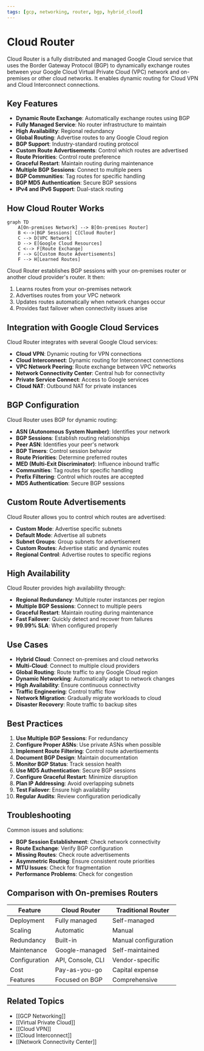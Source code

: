 ```yaml
---
tags: [gcp, networking, router, bgp, hybrid_cloud]
---
```


# Cloud Router

Cloud Router is a fully distributed and managed Google Cloud service that uses the Border Gateway Protocol (BGP) to dynamically exchange routes between your Google Cloud Virtual Private Cloud (VPC) network and on-premises or other cloud networks. It enables dynamic routing for Cloud VPN and Cloud Interconnect connections.

## Key Features

- **Dynamic Route Exchange**: Automatically exchange routes using BGP
- **Fully Managed Service**: No router infrastructure to maintain
- **High Availability**: Regional redundancy
- **Global Routing**: Advertise routes to any Google Cloud region
- **BGP Support**: Industry-standard routing protocol
- **Custom Route Advertisements**: Control which routes are advertised
- **Route Priorities**: Control route preference
- **Graceful Restart**: Maintain routing during maintenance
- **Multiple BGP Sessions**: Connect to multiple peers
- **BGP Communities**: Tag routes for specific handling
- **BGP MD5 Authentication**: Secure BGP sessions
- **IPv4 and IPv6 Support**: Dual-stack routing

## How Cloud Router Works

```mermaid
graph TD
    A[On-premises Network] --> B[On-premises Router]
    B <-->|BGP Sessions| C[Cloud Router]
    C --> D[VPC Network]
    D --> E[Google Cloud Resources]
    C <--> F[Route Exchange]
    F --> G[Custom Route Advertisements]
    F --> H[Learned Routes]
```

Cloud Router establishes BGP sessions with your on-premises router or another cloud provider's router. It then:

1. Learns routes from your on-premises network
2. Advertises routes from your VPC network
3. Updates routes automatically when network changes occur
4. Provides fast failover when connectivity issues arise

## Integration with Google Cloud Services

Cloud Router integrates with several Google Cloud services:

- **Cloud VPN**: Dynamic routing for VPN connections
- **Cloud Interconnect**: Dynamic routing for Interconnect connections
- **VPC Network Peering**: Route exchange between VPC networks
- **Network Connectivity Center**: Central hub for connectivity
- **Private Service Connect**: Access to Google services
- **Cloud NAT**: Outbound NAT for private instances

## BGP Configuration

Cloud Router uses BGP for dynamic routing:

- **ASN (Autonomous System Number)**: Identifies your network
- **BGP Sessions**: Establish routing relationships
- **Peer ASN**: Identifies your peer's network
- **BGP Timers**: Control session behavior
- **Route Priorities**: Determine preferred routes
- **MED (Multi-Exit Discriminator)**: Influence inbound traffic
- **Communities**: Tag routes for specific handling
- **Prefix Filtering**: Control which routes are accepted
- **MD5 Authentication**: Secure BGP sessions

## Custom Route Advertisements

Cloud Router allows you to control which routes are advertised:

- **Custom Mode**: Advertise specific subnets
- **Default Mode**: Advertise all subnets
- **Subnet Groups**: Group subnets for advertisement
- **Custom Routes**: Advertise static and dynamic routes
- **Regional Control**: Advertise routes to specific regions

## High Availability

Cloud Router provides high availability through:

- **Regional Redundancy**: Multiple router instances per region
- **Multiple BGP Sessions**: Connect to multiple peers
- **Graceful Restart**: Maintain routing during maintenance
- **Fast Failover**: Quickly detect and recover from failures
- **99.99% SLA**: When configured properly

## Use Cases

- **Hybrid Cloud**: Connect on-premises and cloud networks
- **Multi-Cloud**: Connect to multiple cloud providers
- **Global Routing**: Route traffic to any Google Cloud region
- **Dynamic Networking**: Automatically adapt to network changes
- **High Availability**: Ensure continuous connectivity
- **Traffic Engineering**: Control traffic flow
- **Network Migration**: Gradually migrate workloads to cloud
- **Disaster Recovery**: Route traffic to backup sites

## Best Practices

1. **Use Multiple BGP Sessions**: For redundancy
2. **Configure Proper ASNs**: Use private ASNs when possible
3. **Implement Route Filtering**: Control route advertisements
4. **Document BGP Design**: Maintain documentation
5. **Monitor BGP Status**: Track session health
6. **Use MD5 Authentication**: Secure BGP sessions
7. **Configure Graceful Restart**: Minimize disruption
8. **Plan IP Addressing**: Avoid overlapping subnets
9. **Test Failover**: Ensure high availability
10. **Regular Audits**: Review configuration periodically

## Troubleshooting

Common issues and solutions:

- **BGP Session Establishment**: Check network connectivity
- **Route Exchange**: Verify BGP configuration
- **Missing Routes**: Check route advertisements
- **Asymmetric Routing**: Ensure consistent route priorities
- **MTU Issues**: Check for fragmentation
- **Performance Problems**: Check for congestion

## Comparison with On-premises Routers

| Feature | Cloud Router | Traditional Router |
|---------|-------------|-------------------|
| Deployment | Fully managed | Self-managed |
| Scaling | Automatic | Manual |
| Redundancy | Built-in | Manual configuration |
| Maintenance | Google-managed | Self-maintained |
| Configuration | API, Console, CLI | Vendor-specific |
| Cost | Pay-as-you-go | Capital expense |
| Features | Focused on BGP | Comprehensive |

## Related Topics
- [[GCP Networking]]
- [[Virtual Private Cloud]]
- [[Cloud VPN]]
- [[Cloud Interconnect]]
- [[Network Connectivity Center]]
